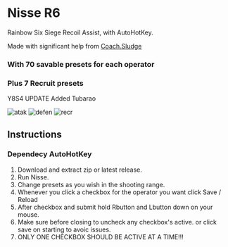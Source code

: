 # Nisse R6
Rainbow Six Siege Recoil Assist, with AutoHotKey.

Made with significant help from [Coach.Sludge](https://github.com/CoachSludge)
### With 70 savable presets for each operator
### Plus 7 Recruit presets
Y8S4 UPDATE Added Tubarao

![atak](https://github.com/xz444/Nisse/assets/141787395/d5647049-5d5e-4755-b21d-aede783aa9e3)
![defen](https://github.com/xz444/Nisse/assets/141787395/7cc98cca-5f41-4546-a856-3ff99c56c700)
![recr](https://github.com/xz444/Nisse/assets/141787395/4fe38e2e-6444-4f1d-8b36-83be9be58f22)

## Instructions
### Dependecy AutoHotKey
1. Download and extract zip or latest release.
2. Run Nisse.
3. Change presets as you wish in the shooting range.
4. Whenever you click a checkbox for the operator you want click Save / Reload
5. After checkbox and submit hold Rbutton and Lbutton down on your mouse.
6. Make sure before closing to uncheck any checkbox's active. or click save on starting to avoic issues.
7. ONLY ONE CHECKBOX SHOULD BE ACTIVE AT A TIME!!!
